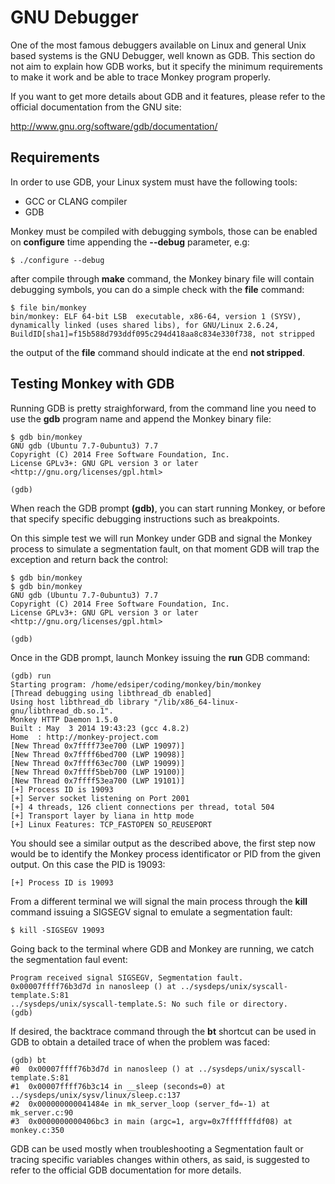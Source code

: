 # GNU Debugger

One of the most famous debuggers available on Linux and general Unix based systems is the GNU Debugger, well known as GDB. This section do not aim to explain how GDB works, but it specify the minimum requirements to make it work and be able to trace Monkey program properly.

If you want to get more details about GDB and it features, please refer to the official documentation from the GNU site:

http://www.gnu.org/software/gdb/documentation/

## Requirements

In order to use GDB, your Linux system must have the following tools:

* GCC or CLANG compiler
* GDB

Monkey must be compiled with debugging symbols, those can be enabled on __configure__ time appending the __--debug__ parameter, e.g:

```shell
$ ./configure --debug
```

after compile through __make__ command, the Monkey binary file will contain debugging symbols, you can do a simple check with the __file__ command:

```shell
$ file bin/monkey
bin/monkey: ELF 64-bit LSB  executable, x86-64, version 1 (SYSV), dynamically linked (uses shared libs), for GNU/Linux 2.6.24, BuildID[sha1]=f15b588d793ddf095c294d418aa8c834e330f738, not stripped
```

the output of the __file__ command should indicate at the end __not stripped__.

## Testing Monkey with GDB

Running GDB is pretty straighforward, from the command line you need to use the __gdb__ program name and append the Monkey binary file:

```shell
$ gdb bin/monkey
GNU gdb (Ubuntu 7.7-0ubuntu3) 7.7
Copyright (C) 2014 Free Software Foundation, Inc.
License GPLv3+: GNU GPL version 3 or later <http://gnu.org/licenses/gpl.html>

(gdb)
```

When reach the GDB prompt __(gdb)__, you can start running Monkey, or before that specify specific debugging instructions such as breakpoints.

On this simple test we will run Monkey under GDB and signal the Monkey process to simulate a segmentation fault, on that moment GDB will trap the exception and return back the control:

```shell
$ gdb bin/monkey
$ gdb bin/monkey
GNU gdb (Ubuntu 7.7-0ubuntu3) 7.7
Copyright (C) 2014 Free Software Foundation, Inc.
License GPLv3+: GNU GPL version 3 or later <http://gnu.org/licenses/gpl.html>

(gdb)
```

Once in the GDB prompt, launch Monkey issuing the __run__ GDB command:

```shell
(gdb) run
Starting program: /home/edsiper/coding/monkey/bin/monkey
[Thread debugging using libthread_db enabled]
Using host libthread_db library "/lib/x86_64-linux-gnu/libthread_db.so.1".
Monkey HTTP Daemon 1.5.0
Built : May  3 2014 19:43:23 (gcc 4.8.2)
Home  : http://monkey-project.com
[New Thread 0x7ffff73ee700 (LWP 19097)]
[New Thread 0x7ffff6bed700 (LWP 19098)]
[New Thread 0x7ffff63ec700 (LWP 19099)]
[New Thread 0x7ffff5beb700 (LWP 19100)]
[New Thread 0x7ffff53ea700 (LWP 19101)]
[+] Process ID is 19093
[+] Server socket listening on Port 2001
[+] 4 threads, 126 client connections per thread, total 504
[+] Transport layer by liana in http mode
[+] Linux Features: TCP_FASTOPEN SO_REUSEPORT
```

You should see a similar output as the described above, the first step now would be to identify the Monkey process identificator or PID from the given output. On this case the PID is 19093:

```
[+] Process ID is 19093
```

From a different terminal we will signal the main process through the __kill__ command issuing a SIGSEGV signal to emulate a segmentation fault:

```shell
$ kill -SIGSEGV 19093
```

Going back to the terminal where GDB and Monkey are running, we catch the segmentation faul event:

```shell
Program received signal SIGSEGV, Segmentation fault.
0x00007ffff76b3d7d in nanosleep () at ../sysdeps/unix/syscall-template.S:81
../sysdeps/unix/syscall-template.S: No such file or directory.
(gdb)
```

If desired, the backtrace command through the __bt__ shortcut can be used in GDB to obtain a detailed trace of when the problem was faced:

```shell
(gdb) bt
#0  0x00007ffff76b3d7d in nanosleep () at ../sysdeps/unix/syscall-template.S:81
#1  0x00007ffff76b3c14 in __sleep (seconds=0) at ../sysdeps/unix/sysv/linux/sleep.c:137
#2  0x000000000041484e in mk_server_loop (server_fd=-1) at mk_server.c:90
#3  0x0000000000406bc3 in main (argc=1, argv=0x7fffffffdf08) at monkey.c:350
```

GDB can be used mostly when troubleshooting a Segmentation fault or tracing specific variables changes within others, as said, is suggested to refer to the official GDB documentation for more details.
